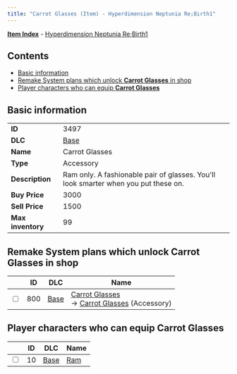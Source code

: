 ```yaml
---
title: "Carrot Glasses (Item) - Hyperdimension Neptunia Re;Birth1"
---
```


[**Item Index**](/neptunia/rb1/item/index.html) - [Hyperdimension Neptunia Re;Birth1](/neptunia/rb1)

## Contents

- [Basic information](#basic-information)
- [Remake System plans which unlock **Carrot Glasses** in shop](#remake-system-plans-which-unlock-carrot-glasses-in-shop)
- [Player characters who can equip **Carrot Glasses**](#player-characters-who-can-equip-carrot-glasses)

## Basic information

|   |   |
| -- | -- |
| **ID** | 3497 |
| **DLC** | [Base](/neptunia/rb1/dlc/1-base.html) |
| **Name** | Carrot Glasses |
| **Type** | Accessory |
| **Description** | Ram only. A fashionable pair of glasses. You'll look smarter when you put these on. |
| **Buy Price** | 3000 |
| **Sell Price** | 1500 |
| **Max inventory** | 99 |

## Remake System plans which unlock **Carrot Glasses** in shop

|    | ID | DLC | Name |
| -- | -- | --- | ---- |
| <input type="checkbox" id="rb1-remake-1-800" class="trackbox" /> | 800 | [Base](/neptunia/rb1/dlc/1-base.html) | [Carrot Glasses](/neptunia/rb1/remake/1-800-carrot-glasses.html)<br />→ [Carrot Glasses](/neptunia/rb1/item/1-3497-carrot-glasses.html) (Accessory) |

## Player characters who can equip **Carrot Glasses**

|    | ID | DLC | Name |
| -- | -- | --- | ---- |
| <input type="checkbox" id="rb1-player-1-10" class="trackbox" /> | 10 | [Base](/neptunia/rb1/dlc/1-base.html) | [Ram](/neptunia/rb1/player/1-10-ram.html) |